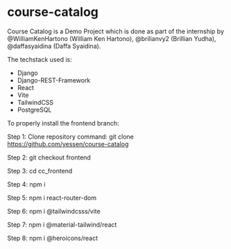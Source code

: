 # course-catalog


Course Catalog is a Demo Project which is done as part of the internship by @WilliamKenHartono (William Ken Hartono), @brilianvy2 (Brillian Yudha), @daffasyaidina (Daffa Syaidina).

The techstack used is:
- Django
- Django-REST-Framework
- React
- Vite
- TailwindCSS
- PostgreSQL

To properly install the frontend branch:

Step 1: Clone repository command: git clone https://github.com/yessen/course-catalog

Step 2: git checkout frontend

Step 3: cd cc_frontend

Step 4: npm i

Step 5: npm i react-router-dom

Step 6: npm i @tailwindcsss/vite

Step 7: npm i @material-tailwind/react

Step 8: npm i @heroicons/react